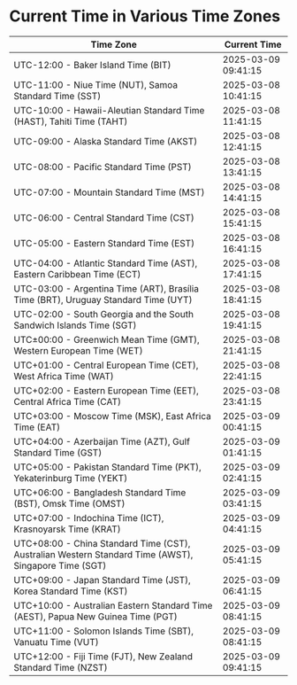 # Current Time in Various Time Zones

| Time Zone | Current Time |
|-----------|--------------|
| UTC-12:00 - Baker Island Time (BIT) | 2025-03-09 09:41:15 |
| UTC-11:00 - Niue Time (NUT), Samoa Standard Time (SST) | 2025-03-08 10:41:15 |
| UTC-10:00 - Hawaii-Aleutian Standard Time (HAST), Tahiti Time (TAHT) | 2025-03-08 11:41:15 |
| UTC-09:00 - Alaska Standard Time (AKST) | 2025-03-08 12:41:15 |
| UTC-08:00 - Pacific Standard Time (PST) | 2025-03-08 13:41:15 |
| UTC-07:00 - Mountain Standard Time (MST) | 2025-03-08 14:41:15 |
| UTC-06:00 - Central Standard Time (CST) | 2025-03-08 15:41:15 |
| UTC-05:00 - Eastern Standard Time (EST) | 2025-03-08 16:41:15 |
| UTC-04:00 - Atlantic Standard Time (AST), Eastern Caribbean Time (ECT) | 2025-03-08 17:41:15 |
| UTC-03:00 - Argentina Time (ART), Brasília Time (BRT), Uruguay Standard Time (UYT) | 2025-03-08 18:41:15 |
| UTC-02:00 - South Georgia and the South Sandwich Islands Time (SGT) | 2025-03-08 19:41:15 |
| UTC±00:00 - Greenwich Mean Time (GMT), Western European Time (WET) | 2025-03-08 21:41:15 |
| UTC+01:00 - Central European Time (CET), West Africa Time (WAT) | 2025-03-08 22:41:15 |
| UTC+02:00 - Eastern European Time (EET), Central Africa Time (CAT) | 2025-03-08 23:41:15 |
| UTC+03:00 - Moscow Time (MSK), East Africa Time (EAT) | 2025-03-09 00:41:15 |
| UTC+04:00 - Azerbaijan Time (AZT), Gulf Standard Time (GST) | 2025-03-09 01:41:15 |
| UTC+05:00 - Pakistan Standard Time (PKT), Yekaterinburg Time (YEKT) | 2025-03-09 02:41:15 |
| UTC+06:00 - Bangladesh Standard Time (BST), Omsk Time (OMST) | 2025-03-09 03:41:15 |
| UTC+07:00 - Indochina Time (ICT), Krasnoyarsk Time (KRAT) | 2025-03-09 04:41:15 |
| UTC+08:00 - China Standard Time (CST), Australian Western Standard Time (AWST), Singapore Time (SGT) | 2025-03-09 05:41:15 |
| UTC+09:00 - Japan Standard Time (JST), Korea Standard Time (KST) | 2025-03-09 06:41:15 |
| UTC+10:00 - Australian Eastern Standard Time (AEST), Papua New Guinea Time (PGT) | 2025-03-09 08:41:15 |
| UTC+11:00 - Solomon Islands Time (SBT), Vanuatu Time (VUT) | 2025-03-09 08:41:15 |
| UTC+12:00 - Fiji Time (FJT), New Zealand Standard Time (NZST) | 2025-03-09 09:41:15 |
